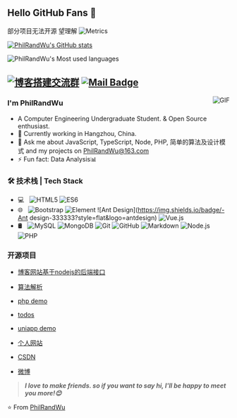 ## Hello GitHub Fans 👋
部分项目无法开源 望理解
![Metrics](https://metrics.lecoq.io/PhilRandWu?template=classic&config.timezone=Asia%2FShanghai)

[![PhilRandWu's GitHub stats](https://github-readme-stats.vercel.app/api?username=PhilRandWu)](https://github.com/anuraghazra/github-readme-stats)

![PhilRandWu's Most used languages](https://github-readme-stats.vercel.app/api/top-langs/?username=PhilRandWu&layout=compact&hide_border=true&langs_count=10)



[![博客搭建交流群](https://img.shields.io/badge/博客搭建QQ-3378814052-red.svg "博客搭建交流")](https://jq.qq.com/?_wv=1027&k=58Ypj9z "博客搭建交流")
[![Mail Badge](https://img.shields.io/badge/-PhilRandWu@163.com-c14438?style=flat&logo=Gmail&logoColor=white&link=mailto:PhilRandWu@163.com)](mailto:PhilRandWu@163.com)
---
<img align="right" alt="GIF" src="https://raw.githubusercontent.com/JoeyBling/JoeyBling/master/pic/pusheencode.gif" />

### I'm PhilRandWu

- A Computer Engineering Undergraduate Student. & Open Source enthusiast.
- 🌱 Currently working in Hangzhou, China.
- 💬 Ask me about JavaScript, TypeScript, Node, PHP, 简单的算法及设计模式 and my projects on [PhilRandWu@163.com](mailto:PhilRandWu@163.com)
- ⚡ Fun fact: Data Analysis📊

### 🛠 技术栈 | Tech Stack

- 💻 &#160; ![HTML5](https://img.shields.io/badge/-HTML5-333333?style=flat&logo=HTML5)
![ES6](https://img.shields.io/badge/-ES6-333333?style=flat&logo=ES6)
- 🌐 &#160; ![Bootstrap](https://img.shields.io/badge/-Bootstrap-333333?style=flat&logo=bootstrap&logoColor=563D7C)
![Element](https://img.shields.io/badge/-Element-333333?style=flat&logo=Element)
![Ant Design](https://img.shields.io/badge/-Ant design-333333?style=flat&logo=antdesign)
![Vue.js](https://img.shields.io/badge/-VueJS-333333?style=flat&logo=Vue.js)
- 🛢 &#160; ![MySQL](https://img.shields.io/badge/-MySQL-333333?style=flat&logo=mysql)
![MongoDB](https://img.shields.io/badge/-MongoDB-333333?style=flat&logo=mongodb)
![Git](https://img.shields.io/badge/-Git-333333?style=flat&logo=git)
![GitHub](https://img.shields.io/badge/-GitHub-333333?style=flat&logo=github)
![Markdown](https://img.shields.io/badge/-Markdown-333333?style=flat&logo=markdown)
![Node.js](https://img.shields.io/badge/-Node.js-333333?style=flat&logo=node.js)
![PHP](https://img.shields.io/badge/-Php-333333?style=flat&logo=php)

### 开源项目
- [博客网站基于nodejs的后端接口](https://github.com/PhilRandWu/node_serve)
- [算法解析](https://github.com/PhilRandWu/Algorithm_webNote)
- [php demo](https://github.com/PhilRandWu/closeAd_PHP)
- [todos](https://github.com/PhilRandWu/todos-App)
- [uniapp demo](https://github.com/PhilRandWu/uniappTest)

- [个人网站](http://120.55.40.96/)
- [CSDN](https://PhilRandWu.blog.csdn.net/)
- [微博](http://weibo.com/您呼叫的用户正在长头发)

> ***I love to make friends. so if you want to say hi, I'll be happy to meet you more!😊***

⭐️ From [PhilRandWu](https://github.com/PhilRandWu)
